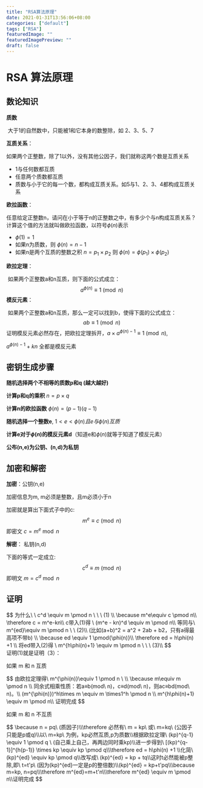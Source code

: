 ```yaml
---
title: "RSA算法原理"
date: 2021-01-31T13:56:06+08:00
categories: ["default"]
tags: ["RSA"]
featuredImage: ""
featuredImagePreview: ""
draft: false
---
```


# RSA 算法原理

## 数论知识

**质数**

​	大于1的自然数中，只能被1和它本身的数整除，如 2、3、5、7

**互质关系**：

​	如果两个正整数，除了1以外，没有其他公因子，我们就称这两个数是互质关系

* 1与任何数都互质
* 任意两个质数都互质
* 质数与小于它的每一个数，都构成互质关系。如5与1、2、3、4都构成互质关系

**欧拉函数**：

​	任意给定正整数n，请问在小于等于n的正整数之中，有多少个与n构成互质关系？计算这个值的方法就叫做欧拉函数，以符号$\phi(n)$表示

* $\phi(1)=1$
* 如果n为质数，则 $\phi(n)=n-1$
* 如果n是两个互质的整数之积 $n=p_1\times p_2$ 则 $\phi(n)=\phi(p_1)\times \phi(p_2)$

**欧拉定理**：

​	如果两个正整数a和n互质，则下面的公式成立：
$$
a^{\phi(n)} \equiv 1 \pmod n
$$
**模反元素**：

​	如果两个正整数a和n互质，那么一定可以找到b，使得下面的公式成立：
$$
ab\equiv1\pmod n
$$
​	证明模反元素必然存在，把欧拉定理拆开，$a\times a^{\phi(n)-1} \equiv 1 \pmod n$,  

$a^{\phi(n)-1} + kn$ 全都是模反元素

## 密钥生成步骤

**随机选择两个不相等的质数p和q (越大越好)**

**计算p和q的乘积** $n=p\times q$ 

**计算n的欧拉函数** $\phi(n)=(p-1)(q-1)$

**随机选择一个整数e**, $1<e<\phi(n) 且 e与\phi(n)互质$

**计算e对于$\phi(n)$的模反元素d**（知道e和$\phi(n)$就等于知道了模反元素）



**公布(n,e)为公钥、(n,d)为私钥**

## 加密和解密

**加密**：公钥(n,e)

加密信息为m, m必须是整数，且m必须小于n

加密就是算出下面式子中的c:
$$
m^e\equiv c \pmod n
$$
即密文 $c=m^e\bmod n$

**解密**： 私钥(n,d)

下面的等式一定成立:
$$
c^d \equiv m \pmod n
$$
即明文 $m = c^d\bmod n$



## 证明
<div>
$$
为什么\ \ c^d \equiv m \pmod n \ \ \ (1) \\ 
\because m^e\equiv c \pmod n\\
\therefore c = m^e-kn\\
c带入(1)得 \ (m^e - kn)^d \equiv m \pmod n\\
等同与\ m^{ed}\equiv m \pmod n \ \ (2)\\
(比如(a+b)^2 = a^2 + 2ab + b2，只有a得最高项不带b) \\
\because ed \equiv 1 \pmod{\phi(n)}\\
\therefore ed = h\phi(n) +1 \\
将ed带入(2)得 \ m^{h\phi(n)+1} \equiv m \pmod n \ \ \ (3)\\
$$
</div>
证明(1)就是证明（3）：

如果 m 和 n 互质

<div>
$$
由欧拉定理得\ m^{\phi(n)}\equiv 1 \pmod n \ \\
\because m\equiv m \pmod n \\
同余式相乘性质：若a≡b(mod\ n)，c≡d(mod\ n)，则ac≡bd(mod\ n)。\\
(m^{\phi(n)})^h\times m \equiv m \times1^h \pmod n \\
m^{h\phi(n)+1} \equiv m \pmod n\\
证明完成
$$
</div>

如果 m 和 n 不互质

<div>
$$
\because n = pq\ (质因子)\\\therefore 必然有\ m = kp\ 或\ m=kq\ (公因子只能是p或q)\\以\ m=kp\ 为例，kp必然互质,p为质数\\根据欧拉定理\ (kp)^{q-1} \equiv 1 \pmod q \ (自己乘上自己，再两边同时乘kp)\\进一步得到\ [(kp)^{q-1}]^{h(p-1)} \times kp \equiv kp \pmod q\\\therefore ed = h\phi(n) +1 \\化简\ (kp)^{ed} \equiv kp \pmod q\\改写成\ (kp)^{ed} = kp + tq\\这时t必然能被p整除,即\ t=t'p\ (因为(kp)^{ed}一定是p的整倍数)\\(kp)^{ed} = kp+t'pq\\\because m=kp, n=pq\\\therefore m^{ed}=m+t'n\\\therefore m^{ed} \equiv m \pmod n\\证明完成
$$
</div>

